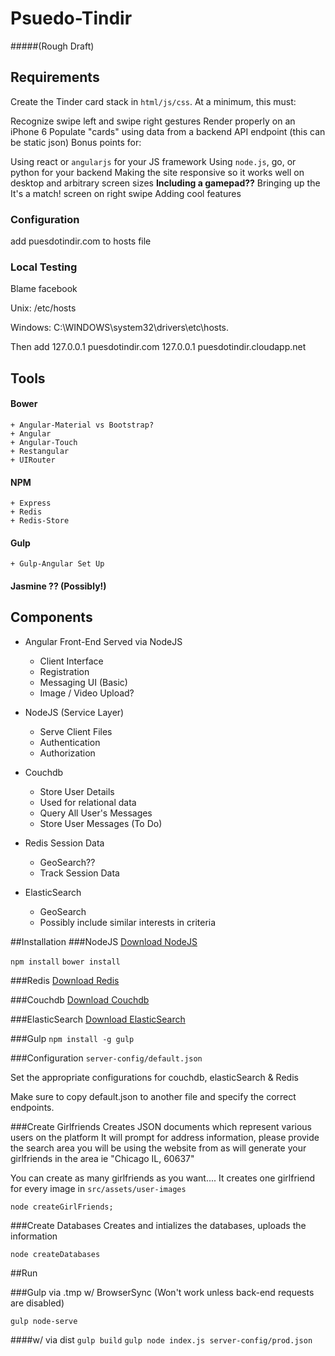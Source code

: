 # Psuedo-Tindir 
#####(Rough Draft)

## Requirements

Create the Tinder card stack in `html/js/css`. At a minimum, this must:

Recognize swipe left and swipe right gestures
Render properly on an iPhone 6
Populate "cards" using data from a backend API endpoint (this can be static json)
Bonus points for:

Using react or `angularjs` for your JS framework
Using `node.js`, go, or python for your backend
Making the site responsive so it works well on desktop and arbitrary screen sizes
**Including a gamepad??**
Bringing up the It's a match! screen on right swipe
Adding cool features

### Configuration

 add puesdotindir.com to hosts file

### Local Testing

Blame facebook

 Unix:
 	/etc/hosts

 Windows:
 	C:\WINDOWS\system32\drivers\etc\hosts.

 Then add
 	127.0.0.1    puesdotindir.com
 	127.0.0.1    puesdotindir.cloudapp.net

## Tools 

#### Bower
	+ Angular-Material vs Bootstrap?
	+ Angular
	+ Angular-Touch
	+ Restangular
	+ UIRouter

#### NPM
	+ Express
	+ Redis
	+ Redis-Store

#### Gulp
	+ Gulp-Angular Set Up

#### Jasmine ?? (Possibly!)

## Components

- Angular Front-End Served via NodeJS
	* Client Interface
	* Registration
	* Messaging UI (Basic)
	* Image / Video Upload?

- NodeJS (Service Layer)
	* Serve Client Files
	* Authentication
	* Authorization

- Couchdb
	* Store User Details
	* Used for relational data
	* Query All User's Messages
	* Store User Messages (To Do)

- Redis Session Data
	* GeoSearch??
	* Track Session Data

- ElasticSearch
	* GeoSearch
	* Possibly include similar interests in criteria

##Installation
###NodeJS
[Download NodeJS](https://nodejs.org/en/)

`npm install`
`bower install`

###Redis
[Download Redis](http://redis.io/download)

###Couchdb
[Download Couchdb](http://couchdb.apache.org/)

###ElasticSearch
[Download ElasticSearch](https://www.elastic.co/downloads/elasticsearch)

###Gulp
`npm install -g gulp`

###Configuration
`server-config/default.json`

Set the appropriate configurations for couchdb, elasticSearch & Redis

Make sure to copy default.json to another file and specify the correct endpoints.

###Create Girlfriends
Creates JSON documents which represent various users on the platform
It will prompt for address information, please provide the search area you will
be using the website from as will generate your girlfriends in the area ie "Chicago IL, 60637"

You can create as many girlfriends as you want.... It creates one girlfriend for every image in `src/assets/user-images`

`node createGirlFriends;`

###Create Databases
Creates and intializes the databases, uploads the information

`node createDatabases`

##Run

###Gulp via .tmp
w/ BrowserSync (Won't work unless back-end requests are disabled)

`gulp node-serve`

####w/ via dist
`gulp build`
`gulp node index.js server-config/prod.json`





